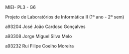 MIEI- PL3 - G6

Projeto de Laboratórios de Informática II (1º ano - 2º sem)

a93204 José João Cardoso Gonçalves

a93308 Jorge Miguel Silva Melo

a93232 Rui Filipe Coelho Moreira
